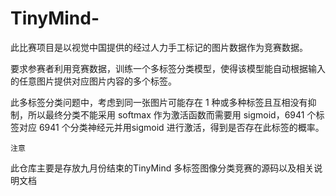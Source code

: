 # TinyMind-
此比赛项目是以视觉中国提供的经过人力手工标记的图片数据作为竞赛数据。

要求参赛者利用竞赛数据，训练一个多标签分类模型，使得该模型能自动根据输入的任意图片提供对应图片内容的多个标签。

此多标签分类问题中，考虑到同一张图片可能存在 1 种或多种标签且互相没有抑制，所以最终分类不能采用 softmax 作为激活函数而需要用 sigmoid，6941 个标签对应 6941 个分类神经元并用sigmoid 进行激活，得到是否存在此标签的概率。

`注意`

此仓库主要是存放九月份结束的TinyMind 多标签图像分类竞赛的源码以及相关说明文档

